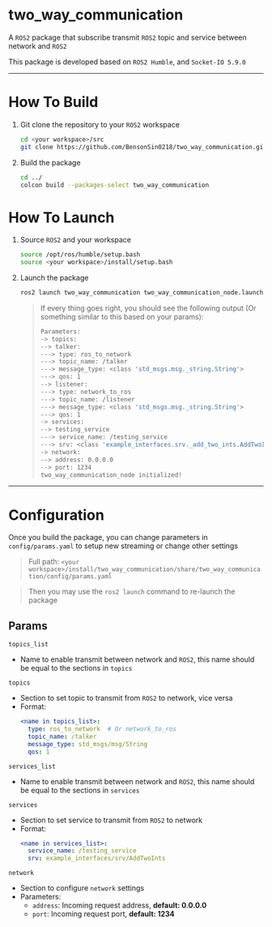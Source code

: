 two_way_communication
===

A `ROS2` package that subscribe transmit `ROS2` topic and service between network and `ROS2`

This package is developed based on `ROS2 Humble`, and `Socket-IO 5.9.0`

---

# How To Build

1. Git clone the repository to your `ROS2` workspace
    ```bash
    cd <your workspace>/src
    git clone https://github.com/BensonSin0218/two_way_communication.git
    ```

2. Build the package
    ```bash
    cd ../
    colcon build --packages-select two_way_communication
    ```

# How To Launch

1. Source `ROS2` and your workspace
    ```bash
    source /opt/ros/humble/setup.bash
    source <your workspace>/install/setup.bash
    ```

2. Launch the package
    ```bash
    ros2 launch two_way_communication two_way_communication_node.launch.py
    ```

    > If every thing goes right, you should see the following output (Or something similar to this based on your params):
    > ```bash
    > Parameters:
    > -> topics:
    > --> talker:
    > ---> type: ros_to_network
    > ---> topic_name: /talker
    > ---> message_type: <class 'std_msgs.msg._string.String'>
    > ---> qos: 1
    > --> listener:
    > ---> type: network_to_ros
    > ---> topic_name: /listener
    > ---> message_type: <class 'std_msgs.msg._string.String'>
    > ---> qos: 1
    > -> services:
    > --> testing_service
    > ---> service_name: /testing_service
    > ---> srv: <class 'example_interfaces.srv._add_two_ints.AddTwoInts'>
    > -> network:
    > --> address: 0.0.0.0
    > --> port: 1234
    > two_way_communication_node initialized!
    > ```

---

# Configuration

Once you build the package, you can change parameters in `config/params.yaml` to setup new streaming or change other settings
> Full path: `<your workspace>/install/two_way_communication/share/two_way_communication/config/params.yaml`

> Then you may use the `ros2 launch` command to re-launch the package

## Params

`topics_list`

- Name to enable transmit between network and `ROS2`, this name should be equal to the sections in `topics`

`topics`

- Section to set topic to transmit from `ROS2` to network, vice versa
- Format:
    ```yaml
    <name in topics_list>:
      type: ros_to_network  # Or network_to_ros
      topic_name: /talker
      message_type: std_msgs/msg/String
      qos: 1
    ```

`services_list`

- Name to enable transmit between network and `ROS2`, this name should be equal to the sections in `services`

`services`

- Section to set service to transmit from `ROS2` to network
- Format:
    ```yaml
    <name in services_list>:
      service_name: /testing_service
      srv: example_interfaces/srv/AddTwoInts
    ```

`network`

- Section to configure `network` settings
- Parameters:
    - `address`: Incoming request address, **default: 0.0.0.0**
    - `port`: Incoming request port, **default: 1234**
